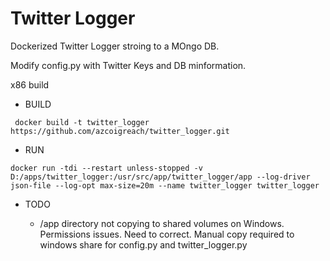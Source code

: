 # Twitter Logger

Dockerized Twitter Logger stroing to a MOngo DB.

Modify config.py with Twitter Keys and DB minformation.

x86 build

* BUILD

```
 docker build -t twitter_logger https://github.com/azcoigreach/twitter_logger.git
 ```

* RUN

```
docker run -tdi --restart unless-stopped -v D:/apps/twitter_logger:/usr/src/app/twitter_logger/app --log-driver json-file --log-opt max-size=20m --name twitter_logger twitter_logger
```

* TODO

    - /app directory not copying to shared volumes on Windows.  Permissions issues. Need to correct.  Manual copy required to windows share for config.py and twitter_logger.py
